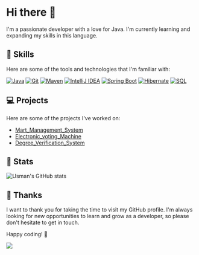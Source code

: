 # Hi there 👋

I'm a passionate developer with a love for Java. I'm currently learning and expanding my skills in this language.

## 🔧 Skills

Here are some of the tools and technologies that I'm familiar with:

[![Java](https://img.shields.io/badge/Java-ED8B00?style=for-the-badge&logo=openjdk&logoColor=white)](https://www.oracle.com/java/)
[![Git](https://img.shields.io/badge/Git-F05032?style=for-the-badge&logo=git&logoColor=white)](https://git-scm.com/)
[![Maven](https://img.shields.io/badge/Maven-C71A36?style=for-the-badge&logo=Apache%20Maven&logoColor=white)](https://maven.apache.org/)
[![IntelliJ IDEA](https://img.shields.io/badge/IntelliJIDEA-000000.svg?style=for-the-badge&logo=intellij-idea&logoColor=white)](https://www.jetbrains.com/idea/)
[![Spring Boot](https://img.shields.io/badge/Spring%20Boot-6DB33F?style=for-the-badge&logo=spring-boot&logoColor=white)](https://spring.io/projects/spring-boot)
[![Hibernate](https://img.shields.io/badge/Hibernate-59666C?style=for-the-badge&logo=Hibernate&logoColor=white)](https://hibernate.org/)
[![SQL](https://img.shields.io/badge/SQL-003B57?style=for-the-badge&logo=sql&logoColor=white)](https://www.sql.org/)

## 💻 Projects

Here are some of the projects I've worked on:

- [Mart_Management_System](https://github.com/Usman-Arain/Mart_Management_System)
- [Electronic_voting_Machine](https://github.com/Usman-Arain/Electronic_Voting_Machine)
- [Degree_Verification_System](https://github.com/Usman-Arain/Degree_Verification_System)

## 🧮 Stats

![Usman's GitHub stats](https://github-readme-stats.vercel.app/api?username=usman-arain&show_icons=true&theme=tokyonight)

## 🌟 Thanks

I want to thank you for taking the time to visit my GitHub profile. I'm always looking for new opportunities to learn and grow as a developer, so please don't hesitate to get in touch.

Happy coding! 🚀

![](https://komarev.com/ghpvc/?username=usman-arain)